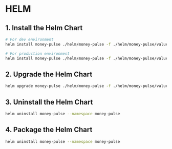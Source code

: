 # HELM

## 1. Install the Helm Chart

```bash
# For dev environment
helm install money-pulse ./helm/money-pulse -f ./helm/money-pulse/values.yaml --namespace money-pulse --create-namespace

# For production environment
helm install money-pulse ./helm/money-pulse -f ./helm/money-pulse/values-prod.yaml --namespace money-pulse --create-namespace
```

## 2. Upgrade the Helm Chart

```bash
helm upgrade money-pulse ./helm/money-pulse -f ./helm/money-pulse/values.yaml --namespace money-pulse
```

## 3. Uninstall the Helm Chart

```bash
helm uninstall money-pulse --namespace money-pulse
```

## 4. Package the Helm Chart

```bash
helm uninstall money-pulse --namespace money-pulse
```
